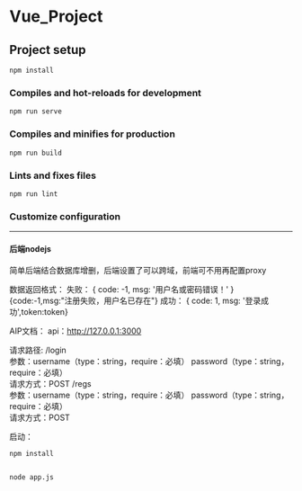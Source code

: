 # Vue_Project

## Project setup

```
npm install
```

### Compiles and hot-reloads for development

```
npm run serve
```

### Compiles and minifies for production

```
npm run build
```

### Lints and fixes files

```
npm run lint
```

### Customize configuration


---



#### 后端nodejs
简单后端结合数据库增删，后端设置了可以跨域，前端可不用再配置proxy

数据返回格式：
失败：
    { code: -1, msg: '用户名或密码错误！' }
    {code:-1,msg:"注册失败，用户名已存在"}
成功：
    { code: 1, msg: '登录成功',token:token}




AIP文档：
    api：http://127.0.0.1:3000   




请求路径:
    /login  
        参数：username（type：string，require：必填） password（type：string，require：必填）  
        请求方式：POST
    /regs     
        参数：username（type：string，require：必填） password（type：string，require：必填）  
        请求方式：POST


启动：
    
    
    npm install 
    
    
    node app.js
